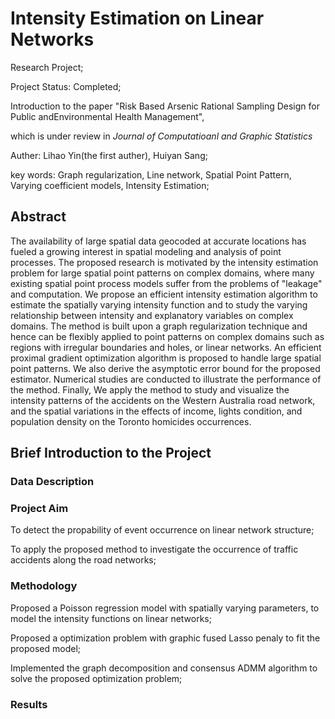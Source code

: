 # Intensity Estimation on Linear Networks
Research Project;

Project Status: Completed;

Introduction to the paper "Risk Based Arsenic Rational Sampling Design for Public andEnvironmental Health Management",

which is under review in *Journal of Computatioanl and Graphic Statistics*

Auther: Lihao Yin(the first auther), Huiyan Sang;

key words: Graph regularization, Line network, Spatial Point Pattern, Varying coefficient models, Intensity Estimation;

## Abstract
The availability of large spatial data geocoded at accurate locations has fueled a growing interest in spatial modeling and analysis of point processes.  The proposed research is motivated by the intensity estimation problem for large spatial point patterns on complex domains, where many existing spatial point process models suffer from the problems of "leakage" and computation. We propose an efficient intensity estimation algorithm to estimate the spatially varying intensity function and to study the varying relationship between intensity and explanatory variables on complex domains. The method is built upon a graph regularization technique and hence can be flexibly applied to point patterns on complex domains such as regions with irregular boundaries and holes, or linear networks. An efficient proximal gradient optimization algorithm is proposed to handle large spatial point patterns.  We also derive the asymptotic error bound for the proposed estimator. Numerical studies are conducted to illustrate the performance of the method.  Finally,  We apply the method to study and visualize the intensity patterns of the accidents on the Western Australia road network,  and the spatial variations in the effects of income, lights condition, and population density on the Toronto homicides occurrences.
 
 ## Brief Introduction to the Project
 ### Data Description

 
 ### Project Aim
 To detect the propability of event occurrence on linear network structure;
 
 To apply the proposed method to investigate the occurrence of traffic accidents along the road networks;
 
 ### Methodology
 Proposed a Poisson regression model with spatially varying parameters, to model the intensity functions on linear networks;
 
 Proposed a optimization problem with graphic fused Lasso penaly to fit the proposed model;
 
 Implemented the graph decomposition and consensus ADMM algorithm to solve the proposed optimization problem; 
 
 
 ### Results
